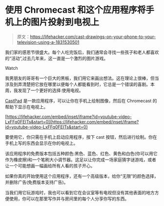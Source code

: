 # 使用 Chromecast 和这个应用程序将手机上的图片投射到电视上

> 原文：<https://lifehacker.com/cast-drawings-on-your-phone-to-your-television-using-a-1831530501>

我们家的感恩节很盛大。每个人吃完饭后，我们通常会寻找一些孩子和老人都喜欢的“活动”,过去几年来，这一直是一个激烈的图片游戏。

Watch

我男朋友的哥哥有一个巨大的黑板，我们用它来画出想法。这在理论上很棒，但当涉及到弄清楚把它放在哪里以便每个人都能看到时，它总是一个错误的喜剧。本周，我发现了一个更好的选择:使用电视。

[CastPad](https://play.google.com/store/apps/details?id=com.hillmanworks.drawcast&hl=en_US) 是一款应用程序，可以让你在手机上绘制图像，然后在 Chromecast 的帮助下显示在电视上。

 [https://lifehacker.com/embed/inset/iframe?id=youtube-video-LxFFq0FEITs&start=0](https://lifehacker.com/embed/inset/iframe?id=youtube-video-LxFFq0FEITs&start=0) 

要使用它，你只需在手机上启动应用程序，按下 cast 按钮，然后进行绘制。你在手机上写的东西会显示在你的电视上。

该应用程序的免费版本包括五种颜色:黑色、蓝色、红色、黄色和白色(你可以用它作为橡皮擦)和一个笔刷大小调节器。这足以让你完成一场家庭猜字谜游戏，或者让一个可能想画一幅画给所有人看的孩子开心。

如果你真的开始使用这个应用程序，还有一个高级版本，给你“无限”的颜色选择，并删除广告(免费版本支持广告)。

当我们用它玩游戏时，我也可以看到它在会议室等有电视但没有其他表面的地方方便使用，你可以在那里写作并与房间里的每个人分享你写的东西。